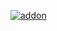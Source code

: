 <a href="https://github.com/isuruwa/HASHME"><img title="addon" src="https://img.shields.io/badge/isuruwa-HASHME-brightgreen?style=for-the-badge&logo=appveyor"></a>
<br>
